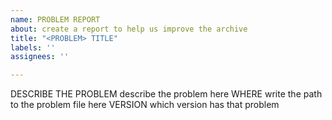 ```yaml
---
name: PROBLEM REPORT
about: create a report to help us improve the archive
title: "<PROBLEM> TITLE"
labels: ''
assignees: ''

---
```


DESCRIBE THE PROBLEM
describe the problem here
WHERE
write the path to the problem file here
VERSION
which version has that problem
